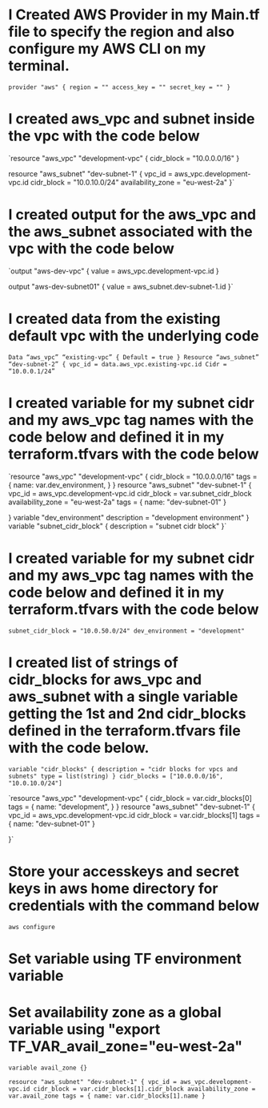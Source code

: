 # I Created AWS Provider in my Main.tf file to specify the region and also configure my AWS CLI on my terminal.

`provider "aws" {
    region = ""
    access_key = ""
    secret_key = ""
}`

# I created aws_vpc and subnet inside the vpc with the code below

`resource "aws_vpc" "development-vpc" {
  cidr_block = "10.0.0.0/16"
}

resource "aws_subnet" "dev-subnet-1" {
    vpc_id = aws_vpc.development-vpc.id
    cidr_block = "10.0.10.0/24"
    availability_zone = "eu-west-2a"
}`

# I created output for the aws_vpc and the aws_subnet associated with the vpc with the code below

`output "aws-dev-vpc" {
    value = aws_vpc.development-vpc.id
}

output "aws-dev-subnet01" {
    value = aws_subnet.dev-subnet-1.id
}`

# I created data from the existing default vpc with the underlying code

`Data “aws_vpc” “existing-vpc” {
Default = true
}
Resource “aws_subnet” “dev-subnet-2” {
vpc_id = data.aws_vpc.existing-vpc.id
Cidr = “10.0.0.1/24”`

# I created variable for my subnet cidr and my aws_vpc tag names with the code below and defined it in my terraform.tfvars with the code below

`resource "aws_vpc" "development-vpc" {
  cidr_block = "10.0.0.0/16"
  tags = {
    name: var.dev_environment,
  }
}
resource "aws_subnet" "dev-subnet-1" {
    vpc_id = aws_vpc.development-vpc.id
    cidr_block = var.subnet_cidr_block 
    availability_zone = "eu-west-2a"
    tags = {
    name: "dev-subnet-01"
  }

}
variable "dev_environment"
    description = "development environment"
}
variable "subnet_cidr_block" {
    description = "subnet cidr block"
}`

# I created variable for my subnet cidr and my aws_vpc tag names with the code below and defined it in my terraform.tfvars with the code below

`subnet_cidr_block = "10.0.50.0/24"
dev_environment = "development"`

# I created list of strings of cidr_blocks for aws_vpc and aws_subnet with a single variable getting the 1st and 2nd cidr_blocks defined in the terraform.tfvars file with the code below.

`variable "cidr_blocks" {
    description = "cidr blocks for vpcs and subnets"
    type = list(string)
}
cidr_blocks = ["10.0.0.0/16", "10.0.10.0/24"]
`

`resource "aws_vpc" "development-vpc" {
  cidr_block = var.cidr_blocks[0]
  tags = {
    name: "development",
  }
}
resource "aws_subnet" "dev-subnet-1" {
    vpc_id = aws_vpc.development-vpc.id
    cidr_block = var.cidr_blocks[1]
    tags = {
    name: "dev-subnet-01"
  }

}`

# Store your accesskeys and secret keys in aws home directory for credentials with the command below

`aws configure`

# Set variable using TF environment variable

# Set availability zone as a global variable using "export TF_VAR_avail_zone="eu-west-2a"

`variable avail_zone {}`

`resource "aws_subnet" "dev-subnet-1" {
    vpc_id = aws_vpc.development-vpc.id
    cidr_block = var.cidr_blocks[1].cidr_block
    availability_zone = var.avail_zone
    tags = {
    name: var.cidr_blocks[1].name
  }`
